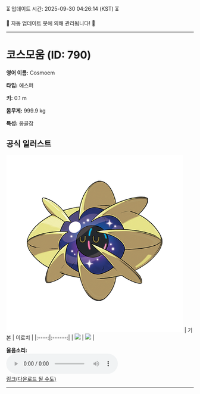 
⏳ 업데이트 시간: 2025-09-30 04:26:14 (KST) ⏳

🤖 자동 업데이트 봇에 의해 관리됩니다! 🤖

---

# 코스모움 (ID: 790)
**영어 이름:** Cosmoem

**타입:** 에스퍼

**키:** 0.1 m

**몸무게:** 999.9 kg

**특성:** 옹골참

## 공식 일러스트
![](https://raw.githubusercontent.com/PokeAPI/sprites/master/sprites/pokemon/other/official-artwork/790.png)
| 기본 | 이로치 |
|:----:|:------:|
| <img src="http://play.pokemonshowdown.com/sprites/ani/cosmoem.gif" width="200"> | <img src="http://play.pokemonshowdown.com/sprites/ani-shiny/cosmoem.gif" width="200"> |

**울음소리:**<br><audio controls src="https://raw.githubusercontent.com/PokeAPI/cries/main/cries/pokemon/latest/790.ogg"></audio><br> [링크(다운로드 될 수도)](https://raw.githubusercontent.com/PokeAPI/cries/main/cries/pokemon/latest/790.ogg)


---
